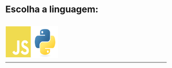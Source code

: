 <h1>Escolha a linguagem:</h1>

<div style="display: inline_block"><br>
  <a href="https://github.com/MariPadilha/URI-online-answers/blob/main/categorias/iniciantejs.md" target="_blank"><img align="center" alt="Mari-Js" height="100" width="80" src="https://raw.githubusercontent.com/devicons/devicon/master/icons/javascript/javascript-plain.svg"></a>
  <a href="https://github.com/MariPadilha/URI-online-answers/blob/main/categorias/iniciantepy.md" target="_blank"><img align="center" alt="Mari-Python" height="100" width="80" src="https://raw.githubusercontent.com/devicons/devicon/master/icons/python/python-original.svg"></a>
</div>
<hr>

